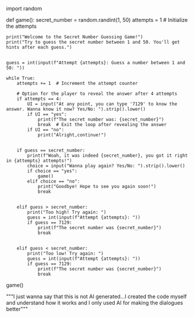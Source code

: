 import random

def game():
    secret_number = random.randint(1, 50) 
    attempts = 1  # Initialize the attempts 

    print("Welcome to the Secret Number Guessing Game!")
    print("Try to guess the secret number between 1 and 50. You'll get hints after each guess.")
    
    
    guess = int(input(f"Attempt {attempts}: Guess a number between 1 and 50: "))
    
    while True:
        attempts += 1  # Increment the attempt counter
        
        # Option for the player to reveal the answer after 4 attempts
        if attempts == 4:
            UI = input("At any point, you can type '7129' to know the answer. Wanna know it now? Yes/No: ").strip().lower()
            if UI == "yes":
                print(f"The secret number was: {secret_number}")
                break  # Exit the loop after revealing the answer
            if UI == "no":
                print("Alright,continue!")     

        
        if guess == secret_number:
            print(f"Woah, it was indeed {secret_number}, you got it right in {attempts} attempts!")
            choice = input("Wanna play again? Yes/No: ").strip().lower()
            if choice == "yes":
                game()  
            elif choice == "no":
                print("Goodbye! Hope to see you again soon!")
                break  

        
        elif guess > secret_number:
            print("Too high! Try again: ")
            guess = int(input(f"Attempt {attempts}: "))
            if guess == 7129:
                print(f"The secret number was {secret_number}")
                break  

        
        elif guess < secret_number:
            print("Too low! Try again: ")
            guess = int(input(f"Attempt {attempts}: "))
            if guess == 7129:
                print(f"The secret number was {secret_number}")
                break  

game()

"""I just wanna say that this is not AI generated...I created the code myself and understand how it works and I only used AI for making the dialogues better"""